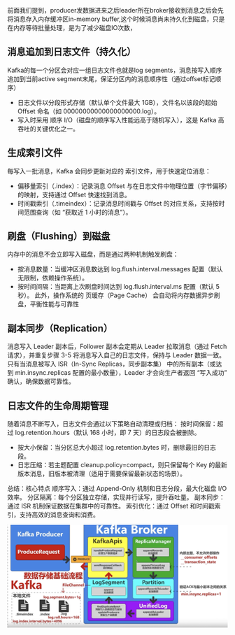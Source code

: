 前面我们提到，producer发数据进来之后leader所在broker接收到消息之后会先将消息存入内存缓冲区in-memory buffer,这个时候消息尚未持久化到磁盘，只是在内存等待批量处理，是为了减少磁盘IO次数，

## 消息追加到日志文件（持久化）
Kafka的每一个分区会对应一组日志文件也就是log segments，消息按写入顺序追加到当前active segment末尾，保证分区内的消息顺序性（通过offset标记顺序）
* 日志文件以分段形式存储（默认单个文件最大 1GB），文件名以该段的起始 Offset 命名（如 00000000000000000000.log）。
* 写入时采用 顺序 I/O（磁盘的顺序写入性能远高于随机写入），这是 Kafka 高吞吐的关键优化之一。
## 生成索引文件
每写入一批消息，Kafka 会同步更新对应的 索引文件，用于快速定位消息：
* 偏移量索引（.index）：记录消息 Offset 与在日志文件中物理位置（字节偏移）的映射，支持通过 Offset 快速找到消息。
* 时间戳索引（.timeindex）：记录消息时间戳与 Offset 的对应关系，支持按时间范围查询（如 “获取近 1 小时的消息”）。

## 刷盘（Flushing）到磁盘
内存中的消息不会立即写入磁盘，而是通过两种机制触发刷盘：
* 按消息数量：当缓冲区消息数达到 log.flush.interval.messages 配置（默认无限制，依赖操作系统）。
* 按时间间隔：当距离上次刷盘时间达到 log.flush.interval.ms 配置（默认 5 秒）。
此外，操作系统的 页缓存（Page Cache） 会自动将内存数据异步刷盘，平衡性能与可靠性

## 副本同步（Replication）
消息写入 Leader 副本后，Follower 副本会定期从 Leader 拉取消息（通过 Fetch 请求），并重复步骤 3-5 将消息写入自己的日志文件，保持与 Leader 数据一致。
只有当消息被写入 ISR（In-Sync Replicas，同步副本集） 中的所有副本（或达到 min.insync.replicas 配置的最小数量），Leader 才会向生产者返回 “写入成功” 确认，确保数据可靠性。

## 日志文件的生命周期管理
随着消息不断写入，日志文件会通过以下策略自动清理或归档：
按时间保留：超过 log.retention.hours（默认 168 小时，即 7 天）的日志段会被删除。
* 按大小保留：当分区总大小超过 log.retention.bytes 时，删除最旧的日志段。
* 日志压缩：若主题配置 cleanup.policy=compact，则只保留每个 Key 的最新版本消息，旧版本被清理（适用于需要保留最新状态的场景）。

总结：核心特点
顺序写入：通过 Append-Only 机制和日志分段，最大化磁盘 I/O 效率。
分区隔离：每个分区独立存储，实现并行读写，提升吞吐量。
副本同步：通过 ISR 机制保证数据在集群中的可靠性。
索引优化：通过 Offset 和时间戳索引，支持高效的消息查询和消费。



![architect](images/33-kafka.png)